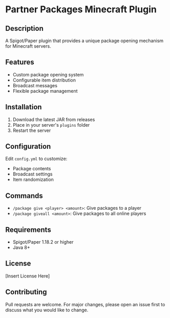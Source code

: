 # Partner Packages Minecraft Plugin

## Description
A Spigot/Paper plugin that provides a unique package opening mechanism for Minecraft servers.

## Features
- Custom package opening system
- Configurable item distribution
- Broadcast messages
- Flexible package management

## Installation
1. Download the latest JAR from releases
2. Place in your server's `plugins` folder
3. Restart the server

## Configuration
Edit `config.yml` to customize:
- Package contents
- Broadcast settings
- Item randomization

## Commands
- `/package give <player> <amount>`: Give packages to a player
- `/package giveall <amount>`: Give packages to all online players

## Requirements
- Spigot/Paper 1.18.2 or higher
- Java 8+

## License
[Insert License Here]

## Contributing
Pull requests are welcome. For major changes, please open an issue first to discuss what you would like to change.
